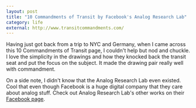 ```yaml
---
layout: post
title: "10 Commandments of Transit by Facebook's Analog Research Lab"
category: life
external: http://www.transitcommandments.com/
---
```


Having just got back from a trip to NYC and Germany, when I came across this 10 Commandments of Transit page, I couldn't help but nod and chuckle. I love the simplicity in the drawings and how they knocked back the transit seat and put the focus on the subject. It made the drawing pair really well with commandment.

On a side note, I didn't know that the Analog Research Lab even existed. Cool that even though Facebook is a huge digital company that they care about analog stuff. Check out Analog Research Lab's other works on their [Facebook page](https://www.facebook.com/analoglab).
